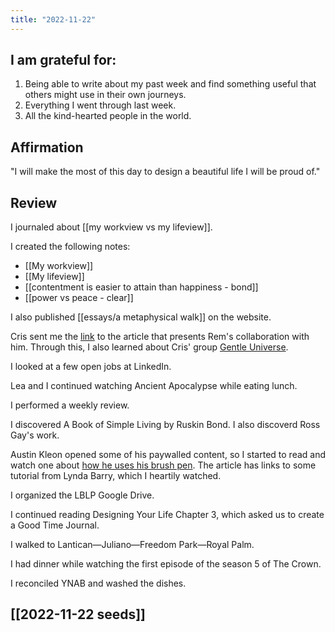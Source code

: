 ```yaml
---
title: "2022-11-22"
---
```

## I am grateful for:
1. Being able to write about my past week and find something useful that others might use in their own journeys.
2. Everything I went through last week.
3. All the kind-hearted people in the world.

## Affirmation

"I will make the most of this day to design a beautiful life I will be proud of."

## Review

I journaled about [[my workview vs my lifeview]].

I created the following notes:
- [[My workview]]
- [[My lifeview]]
- [[contentment is easier to attain than happiness - bond]]
- [[power vs peace - clear]]

I also published [[essays/a metaphysical walk]] on the website.

Cris sent me the [link](https://iching.ph/2022/03/15/oracle-sounds/) to the article that presents Rem's collaboration with him. Through this, I also learned about Cris' group [Gentle Universe](https://gentleuniverse.blogspot.com/).

I looked at a few open jobs at LinkedIn.

Lea and I continued watching Ancient Apocalypse while eating lunch.

I performed a weekly review.

I discovered A Book of Simple Living by Ruskin Bond. I also discoverd Ross Gay's work.

Austin Kleon opened some of his paywalled content, so I started to read and watch one about [how he uses his brush pen](https://austinkleon.substack.com/p/the-magic-of-the-brush?utm_source=substack&utm_medium=email). The article has links to some tutorial from Lynda Barry, which I heartily watched.

I organized the LBLP Google Drive.

I continued reading Designing Your Life Chapter 3, which asked us to create a Good Time Journal.

I walked to Lantican—Juliano—Freedom Park—Royal Palm.

I had dinner while watching the first episode of the season 5 of The Crown.

I reconciled YNAB and washed the dishes.

## [[2022-11-22 seeds]]
